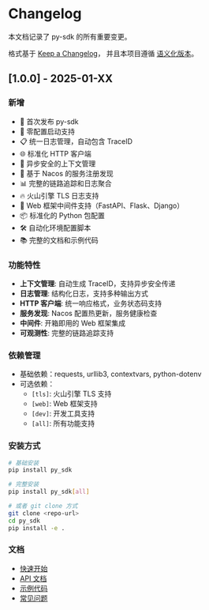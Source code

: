 # Changelog

本文档记录了 py-sdk 的所有重要变更。

格式基于 [Keep a Changelog](https://keepachangelog.com/zh-CN/1.0.0/)，
并且本项目遵循 [语义化版本](https://semver.org/lang/zh-CN/)。

## [1.0.0] - 2025-01-XX

### 新增
- 🎉 首次发布 py-sdk
- 🔧 零配置启动支持
- 📋 统一日志管理，自动包含 TraceID
- 🌐 标准化 HTTP 客户端
- 🔗 异步安全的上下文管理
- 🎯 基于 Nacos 的服务注册发现
- 📊 完整的链路追踪和日志聚合
- 🔥 火山引擎 TLS 日志支持
- 🚀 Web 框架中间件支持（FastAPI、Flask、Django）
- 📦 标准化的 Python 包配置
- 🛠 自动化环境配置脚本
- 📚 完整的文档和示例代码

### 功能特性
- **上下文管理**: 自动生成 TraceID，支持异步安全传递
- **日志管理**: 结构化日志，支持多种输出方式
- **HTTP 客户端**: 统一响应格式，业务状态码支持
- **服务发现**: Nacos 配置热更新，服务健康检查
- **中间件**: 开箱即用的 Web 框架集成
- **可观测性**: 完整的链路追踪支持

### 依赖管理
- 基础依赖：requests, urllib3, contextvars, python-dotenv
- 可选依赖：
  - `[tls]`: 火山引擎 TLS 支持
  - `[web]`: Web 框架支持
  - `[dev]`: 开发工具支持
  - `[all]`: 所有功能支持

### 安装方式
```bash
# 基础安装
pip install py_sdk

# 完整安装
pip install py_sdk[all]

# 或者 git clone 方式
git clone <repo-url>
cd py_sdk
pip install -e .
```

### 文档
- [快速开始](docs/README.md)
- [API 文档](docs/)
- [示例代码](examples/)
- [常见问题](docs/faq.md) 